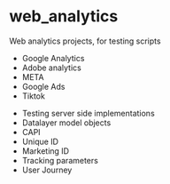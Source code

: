 # web_analytics


Web analytics projects, for testing scripts
 + Google Analytics
 + Adobe analytics
 + META
 + Google Ads
 + Tiktok

 - Testing server side implementations
 - Datalayer model objects
 - CAPI
 - Unique ID
 - Marketing ID
 - Tracking parameters
 - User Journey

